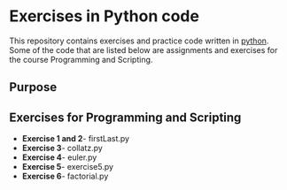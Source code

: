 # Exercises in Python code

This repository contains exercises and practice code written in [python](https://www.python.org/).
Some of the code that are listed below are assignments and exercises for the course Programming and Scripting. 

## Purpose


## Exercises for Programming and Scripting
* **Exercise 1 and 2**- firstLast.py
* **Exercise 3**- collatz.py
* **Exercise 4**- euler.py
* **Exercise 5**- exercise5.py
* **Exercise 6**- factorial.py
